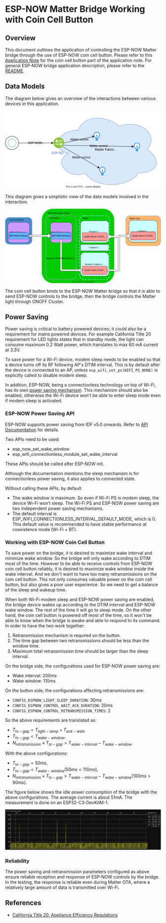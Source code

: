 # ESP-NOW Matter Bridge Working with Coin Cell Button

## Overview

This document outlines the application of controlling the ESP-NOW Matter bridge through the use of ESP-NOW coin cell button. Please refer to this [Application Note](https://github.com/espressif/esp-now/tree/master/examples/coin_cell_demo/switch/docs/button_in_matter_bridging.md) for the coin cell button part of the application note. For general ESP-NOW bridge application description, please refer to the [README](../README.md).

## Data Models

The diagram below gives an overview of the interactions between various devices in this application.

![bridge overview](./esp-now-bridge-overall.drawio.svg)

This diagram gives a simplistic view of the data models involved in the interaction.

![data model](./esp-now-bridge-datamodel.drawio.svg)

The coin cell button binds to the ESP-NOW Matter bridge so that it is able to send ESP-NOW controls to the bridge, then the bridge controls the Matter light through ONOFF Cluster.

## Power Saving

Power saving is critical to battery powered devices; it could also be a requirement for mains powered devices. For example California Title 20 requirement for LED lights states that in standby mode, the light can consume maximum 0.2 Watt power, which translates to max 60 mA current at 3.3V.

To save power for a Wi-Fi device, modem sleep needs to be enabled so that a device turns off its RF following AP's DTIM interval. This is by default after the device is connected to an AP, unless `esp_wifi_set_ps(WIFI_PS_NONE)` is explicitly called to disable modem sleep.

In addition, ESP-NOW, being a connectionless technology on top of Wi-Fi, has its own [power saving mechanism](https://docs.espressif.com/projects/esp-idf/en/latest/esp32c3/api-guides/wifi.html#connectionless-module-power-save). This mechanism should also be enabled, otherwise the Wi-Fi device won't be able to enter sleep mode even if modem sleep is activated.

### ESP-NOW Power Saving API
ESP-NOW supports power saving from IDF v5.0 onwards. Refer to [API Documentation](https://docs.espressif.com/projects/esp-idf/en/latest/esp32c3/api-reference/network/esp_now.html#config-esp-now-power-saving-parameter) for details.

Two APIs need to be used:

* esp_now_set_wake_window
* esp_wifi_connectionless_module_set_wake_interval

These APIs should be called after ESP-NOW init.

Although the documentation mentions the sleep mechanism is for connectionless power saving, it also applies to connected state.

Without calling these APIs, by default

* The wake window is maximum. So even if Wi-Fi PS is modem sleep, the device Wi-Fi won’t sleep. The Wi-Fi PS and ESP-NOW power saving are two independent power saving mechanisms.
* The default interval is ESP_WIFI_CONNECTIONLESS_INTERVAL_DEFAULT_MODE, which is 0. This default value is recommended to have stable performance at coexistence mode (Wi-Fi + BT).

### Working with ESP-NOW Coin Cell Button

To save power on the bridge, it is desired to maximize wake interval and minimize wake window. So the bridge will only wake according to DTIM most of the time. However to be able to receive controls from ESP-NOW coin cell button reliably, it is desired to maximize wake window inside the wake interval. And we don't want to have too many retransmissions on the coin cell button. This not only consumes valuable power on the coin cell button, but also gives a poor user experience. So we need to get a balance of the sleep and wakeup time.

When both Wi-Fi modem sleep and ESP-NOW power saving are enabled, the bridge device wakes up according to the DTIM interval and ESP-NOW wake window. The rest of the time it will go to sleep mode. On the other hand, the coin cell button is powered off most of the time, so it won't be able to know when the bridge is awake and able to respond to its command. In order to have the two work together:

1. Retransmission mechanism is required on the button.
2. The time gap between two retransmissions should be less than the window time.
3. Maximum total retransmission time should be larger than the sleep interval.

On the bridge side, the configurations used for ESP-NOW power saving are:

* Wake interval: 200ms
* Wake window: 110ms

On the button side, the configurations affecting retransmissions are:

* `CONFIG_ESPNOW_LIGHT_SLEEP_DURATION`: 30ms
* `CONFIG_ESPNOW_CONTROL_WAIT_ACK_DURATION`: 20ms
* `CONFIG_ESPNOW_CONTROL_RETRANSMISSION_TIMES`: 2

So the above requirements are translated as:

* $T_{tx-gap} = T_{light-sleep} + T_{ack-wait}$,
* $T_{tx-gap} < T_{wake-window}$,
* $N_{retransmission} \times T_{tx-gap} > T_{wake-interval} - T_{wake-window}$.

With the above configurations:
* $T_{tx-gap} = 50ms$,
* $T_{tx-gap} < T_{wake-window}(50ms < 110ms)$,
* $N_{retransmission} \times T_{tx-gap} > T_{wake-interval} - T_{wake-window}(100ms > 90ms)$.

The figure below shows the idle power consumption of the bridge with the above configurations. The average current is about 51mA. The measurement is done on an ESP32-C3-DevKitM-1.

![Idle Current](bridge-idle-current.png)

### Reliability

The power saving and retransmission parameters configured as above ensure reliable reception and response of ESP-NOW controls by the bridge. In the testing, the response is reliable even during Matter OTA, where a relatively large amount of data is transmitted over Wi-Fi.

## References

* [California Title 20: Appliance Efficiency Regulations](https://www.energy.ca.gov/rules-and-regulations/appliance-efficiency-regulations-title-20)